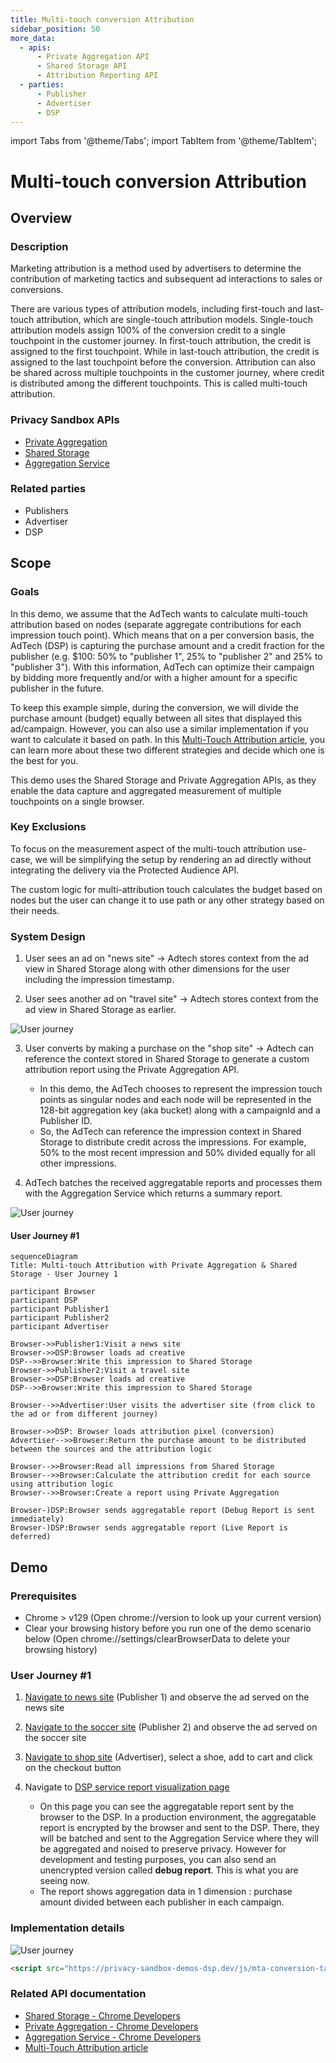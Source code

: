 ```yaml
---
title: Multi-touch conversion Attribution
sidebar_position: 50
more_data:
  - apis:
      - Private Aggregation API
      - Shared Storage API
      - Attribution Reporting API
  - parties:
      - Publisher
      - Advertiser
      - DSP
---
```


import Tabs from '@theme/Tabs'; import TabItem from '@theme/TabItem';

# Multi-touch conversion Attribution

<Tabs>
<TabItem value="overview" label="Overview" default>

## Overview

### Description

Marketing attribution is a method used by advertisers to determine the contribution of marketing tactics and subsequent ad interactions to sales or
conversions.

There are various types of attribution models, including first-touch and last-touch attribution, which are single-touch attribution models.
Single-touch attribution models assign 100% of the conversion credit to a single touchpoint in the customer journey. In first-touch attribution, the
credit is assigned to the first touchpoint. While in last-touch attribution, the credit is assigned to the last touchpoint before the conversion.
Attribution can also be shared across multiple touchpoints in the customer journey, where credit is distributed among the different touchpoints. This
is called multi-touch attribution.

### Privacy Sandbox APIs

- [Private Aggregation](https://developers.google.com/privacy-sandbox/relevance/private-aggregation)
- [Shared Storage](https://developers.google.com/privacy-sandbox/relevance/shared-storage)
- [Aggregation Service](https://developers.google.com/privacy-sandbox/relevance/aggregation-service)

### Related parties

- Publishers
- Advertiser
- DSP

</TabItem>
<TabItem value="scope" label="Scope">

## Scope

### Goals

In this demo, we assume that the AdTech wants to calculate multi-touch attribution based on nodes (separate aggregate contributions for each
impression touch point). Which means that on a per conversion basis, the AdTech (DSP) is capturing the purchase amount and a credit fraction for the
publisher (e.g. $100: 50% to "publisher 1", 25% to "publisher 2" and 25% to "publisher 3"). With this information, AdTech can optimize their campaign
by bidding more frequently and/or with a higher amount for a specific publisher in the future.

To keep this example simple, during the conversion, we will divide the purchase amount (budget) equally between all sites that displayed this
ad/campaign. However, you can also use a similar implementation if you want to calculate it based on path. In this
[Multi-Touch Attribution article](https://developers.google.com/privacy-sandbox/private-advertising/private-aggregation/multi-touch-attribution), you
can learn more about these two different strategies and decide which one is the best for you.

This demo uses the Shared Storage and Private Aggregation APIs, as they enable the data capture and aggregated measurement of multiple touchpoints on
a single browser.

### Key Exclusions

To focus on the measurement aspect of the multi-touch attribution use-case, we will be simplifying the setup by rendering an ad directly without
integrating the delivery via the Protected Audience API.

The custom logic for multi-attribution touch calculates the budget based on nodes but the user can change it to use path or any other strategy based
on their needs.

### System Design

1. User sees an ad on "news site" → Adtech stores context from the ad view in Shared Storage along with other dimensions for the user including the
   impression timestamp.

2. User sees another ad on "travel site" → Adtech stores context from the ad view in Shared Storage as earlier.

![User journey](./img/multi-touch-attribution-user-journey.png)

3. User converts by making a purchase on the "shop site" → Adtech can reference the context stored in Shared Storage to generate a custom attribution
   report using the Private Aggregation API.

   - In this demo, the AdTech chooses to represent the impression touch points as singular nodes and each node will be represented in the 128-bit
     aggregation key (aka bucket) along with a campaignId and a Publisher ID.
   - So, the AdTech can reference the impression context in Shared Storage to distribute credit across the impressions. For example, 50% to the most
     recent impression and 50% divided equally for all other impressions.

4. AdTech batches the received aggregatable reports and processes them with the Aggregation Service which returns a summary report.

![User journey](./img/multi-touch-attribution-system-design.png)

#### User Journey #1

```mermaid
sequenceDiagram
Title: Multi-touch Attribution with Private Aggregation & Shared Storage - User Journey 1

participant Browser
participant DSP
participant Publisher1
participant Publisher2
participant Advertiser

Browser->>Publisher1:Visit a news site
Browser->>DSP:Browser loads ad creative
DSP-->>Browser:Write this impression to Shared Storage
Browser->>Publisher2:Visit a travel site
Browser->>DSP:Browser loads ad creative
DSP-->>Browser:Write this impression to Shared Storage

Browser-->>Advertiser:User visits the advertiser site (from click to the ad or from different journey)

Browser->>DSP: Browser loads attribution pixel (conversion)
Advertiser-->>Browser:Return the purchase amount to be distributed between the sources and the attribution logic

Browser-->>Browser:Read all impressions from Shared Storage
Browser-->>Browser:Calculate the attribution credit for each source using attribution logic
Browser-->>Browser:Create a report using Private Aggregation

Browser-)DSP:Browser sends aggregatable report (Debug Report is sent immediately)
Browser-)DSP:Browser sends aggregatable report (Live Report is deferred)

```

</TabItem>
<TabItem value="demo" label="Demo">

## Demo

### Prerequisites

- Chrome > v129 (Open chrome://version to look up your current version)
- Clear your browsing history before you run one of the demo scenario below (Open chrome://settings/clearBrowserData to delete your browsing history)

### User Journey #1

1. <a href="https://privacy-sandbox-demos-news.dev/display-mta-ad">Navigate to news site</a> (Publisher 1) and observe the ad served on the news site

2. <a href="https://soccer.privacy-sandbox-demos-news.dev/display-mta-ad">Navigate to the soccer site</a> (Publisher 2) and observe the ad served on the soccer
   site

3. <a href="https://privacy-sandbox-demos-shop.dev/">Navigate to shop site</a> (Advertiser), select a shoe, add to cart and click on the checkout button

4. Navigate to <a href="https://privacy-sandbox-demos-dsp.dev/reports">DSP service report visualization page</a>
   - On this page you can see the aggregatable report sent by the browser to the DSP. In a production environment, the aggregatable report is
     encrypted by the browser and sent to the DSP. There, they will be batched and sent to the Aggregation Service where they will be aggregated and
     noised to preserve privacy. However for development and testing purposes, you can also send an unencrypted version called **debug report**. This
     is what you are seeing now.
   - The report shows aggregation data in 1 dimension : purchase amount divided between each publisher in each campaign.

### Implementation details

![User journey](./img/multi-touch-attribution-implementation-details.png)

```html
<script src="https://privacy-sandbox-demos-dsp.dev/js/mta-conversion-tag.js" ></script>
```

### Related API documentation

- [Shared Storage - Chrome Developers](https://developers.google.com/privacy-sandbox/relevance/shared-storage)
- [Private Aggregation - Chrome Developers](https://developers.google.com/privacy-sandbox/relevance/private-aggregation)
- [Aggregation Service - Chrome Developers](https://developers.google.com/privacy-sandbox/relevance/aggregation-service)
- [Multi-Touch Attribution article](https://developers.google.com/privacy-sandbox/private-advertising/private-aggregation/multi-touch-attribution)

</TabItem>
</Tabs>
